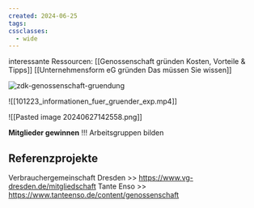 ```yaml
---
created: 2024-06-25
tags: 
cssclasses:
  - wide
---
```


interessante Ressourcen: 
[[Genossenschaft gründen Kosten, Vorteile & Tipps]] 
[[Unternehmensform eG gründen Das müssen Sie wissen]]




![zdk-genossenschaft-gruendung](Atlas/Utilities/Attachments/zdk-genossenschaft-gruendung.jpg)

![[101223_informationen_fuer_gruender_exp.mp4]]

![[Pasted image 20240627142558.png]]

**Mitglieder gewinnen** !!!
Arbeitsgruppen bilden
## Referenzprojekte

Verbrauchergemeinschaft Dresden >> https://www.vg-dresden.de/mitgliedschaft
Tante Enso >> https://www.tanteenso.de/content/genossenschaft
